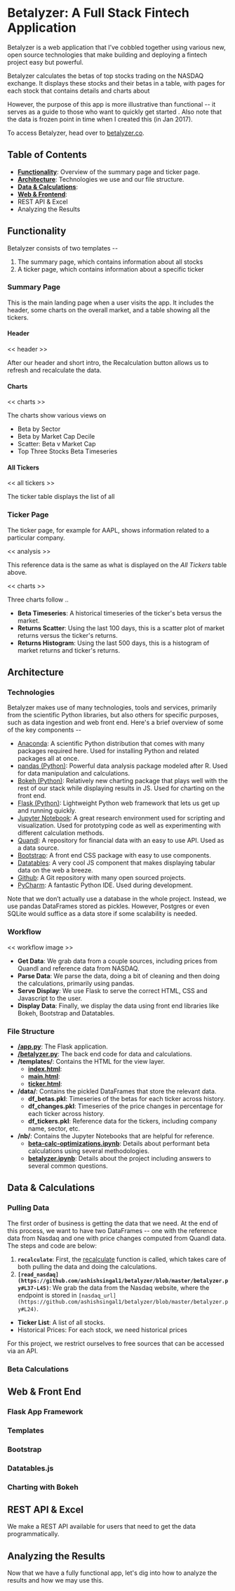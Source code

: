 # Betalyzer: A Full Stack Fintech Application

Betalyzer is a web application that I’ve cobbled together using various new, open source technologies that make building and deploying a fintech project easy but powerful.

Betalyzer calculates the betas of top stocks trading on the NASDAQ exchange. It displays these stocks and their betas in a table, with pages for each stock that contains details and charts about 

However, the purpose of this app is more illustrative than functional -- it serves as a guide to those who want to quickly get started . Also note that the data is frozen point in time when I created this (in Jan 2017).

To access Betalyzer, head over to [betalyzer.co]().

## Table of Contents

 - **[Functionality](#functionality)**: Overview of the summary page and ticker page.
 - **[Architecture](#architecture)**: Technologies we use and our file structure.
 - **[Data & Calculations]()**:
 - **[Web & Frontend]()**:
 - REST API & Excel
 - Analyzing the Results

## Functionality

Betalyzer consists of two templates --

1. The summary page, which contains information about all stocks
2. A ticker page, which contains information about a specific ticker

### Summary Page

This is the main landing page when a user visits the app. It includes the header, some charts on the overall market, and a table showing all the tickers.

#### Header

<< header >>

After our header and short intro, the Recalculation button allows us to refresh and recalculate the data.

#### Charts

<< charts >>

The charts show various views on 

 - Beta by Sector
 - Beta by Market Cap Decile
 - Scatter: Beta v Market Cap
 - Top Three Stocks Beta Timeseries

#### All Tickers

<< all tickers >>

The ticker table displays the list of all 

### Ticker Page

The ticker page, for example for AAPL, shows information related to a particular company.

<< analysis >>

This reference data is the same as what is displayed on the *All Tickers* table above.

<< charts >>

Three charts follow ..

 - **Beta Timeseries**: A historical timeseries of the ticker's beta versus the market.
 - **Returns Scatter**: Using the last 100 days, this is a scatter plot of market returns versus the ticker's returns.
 - **Returns Histogram**: Using the last 500 days, this is a histogram of market returns and ticker's returns.

## Architecture

### Technologies

Betalyzer makes use of many technologies, tools and services, primarily from the scientific Python libraries, but also others for specific purposes, such as data ingestion and web front end. Here's a brief overview of some of the key components --

 - [Anaconda](https://www.continuum.io/downloads): A scientific Python distribution that comes with many packages required here. Used for installing Python and related packages all at once.
 - [pandas (Python)](http://pandas.pydata.org/): Powerful data analysis package modeled after R. Used for data manipulation and calculations. 
 - [Bokeh (Python)](http://bokeh.pydata.org/en/latest/): Relatively new charting package that plays well with the rest of our stack while displaying results in JS. Used for charting on the front end.
 - [Flask (Python)](http://flask.pocoo.org/): Lightweight Python web framework that lets us get up and running quickly. 
 - [Jupyter Notebook](http://jupyter.org/): A great research environment used for scripting and visualization. Used for prototyping code as well as experimenting with different calculation methods.
 - [Quandl](https://www.quandl.com/): A repository for financial data with an easy to use API. Used as a data source.
 - [Bootstrap](http://getbootstrap.com/): A front end CSS package with easy to use components.
 - [Datatables](https://datatables.net/): A very cool JS component that makes displaying tabular data on the web a breeze.
 - [Github](https://github.com/): A Git repository with many open sourced projects.
 - [PyCharm](https://www.jetbrains.com/pycharm/): A fantastic Python IDE. Used during development.
 
Note that we don’t actually use a database in the whole project. Instead, we use pandas DataFrames stored as pickles. However, Postgres or even SQLite would suffice as a data store if some scalability is needed.

### Workflow

<< workflow image >>

 - **Get Data**: We grab data from a couple sources, including prices from Quandl and reference data from NASDAQ.
 - **Parse Data**: We parse the data, doing a bit of cleaning and then doing the calculations, primarily using pandas. 
 - **Serve Display**: We use Flask to serve the correct HTML, CSS and Javascript to the user. 
 - **Display Data**: Finally, we display the data using front end libraries like Bokeh, Bootstrap and Datatables.

### File Structure

 - **[/app.py](https://github.com/ashishsingal1/betalyzer/blob/master/app.py)**: The Flask application.
 - **[/betalyzer.py](https://github.com/ashishsingal1/betalyzer/blob/master/betalyzer.py)**: The back end code for data and calculations.
 - **/templates/**: Contains the HTML for the view layer.
   - **[index.html](https://github.com/ashishsingal1/betalyzer/blob/master/templates/index.html)**: 
   - **[main.html](https://github.com/ashishsingal1/betalyzer/blob/master/templates/main.html)**:
   - **[ticker.html](https://github.com/ashishsingal1/betalyzer/blob/master/templates/ticker.html)**:
 - **/data/**: Contains the pickled DataFrames that store the relevant data.
   - **df_betas.pkl**: Timeseries of the betas for each ticker across history.
   - **df_changes.pkl**: Timeseries of the price changes in percentage for each ticker across history.
   - **df_tickers.pkl**: Reference data for the tickers, including company name, sector, etc.
 - **/nb/**: Contains the Jupyter Notebooks that are helpful for reference.
   - **[beta-calc-optimizations.ipynb](https://github.com/ashishsingal1/betalyzer/blob/master/nb/beta-calc-optimizations.ipynb)**: Details about performant beta calculations using several methodologies.
   - **[betalyzer.ipynb](https://github.com/ashishsingal1/betalyzer/blob/master/nb/betalyzer.ipynb)**: Details about the project including answers to several common questions. 

## Data & Calculations

### Pulling Data

The first order of business is getting the data that we need. At the end of this process, we want to have two DataFrames -- one with the reference data from Nasdaq and one with price changes computed from Quandl data. The steps and code are below:

1. **`recalculate`**: First, the [recalculate](https://github.com/ashishsingal1/betalyzer/blob/master/betalyzer.py#L73) function is called, which takes care of both pulling the data and doing the calculations.
2. **`[read_nasdaq](https://github.com/ashishsingal1/betalyzer/blob/master/betalyzer.py#L37-L45)`**: We grab the data from the Nasdaq website, where the endpoint is stored in `[nasdaq_url](https://github.com/ashishsingal1/betalyzer/blob/master/betalyzer.py#L24)`. 
 - **Ticker List**: A list of all stocks.
 - Historical Prices: For each stock, we need historical prices

For this project, we restrict ourselves to free sources that can be accessed via an API.

### Beta Calculations

## Web & Front End

### Flask App Framework

### Templates

### Bootstrap

### Datatables.js

### Charting with Bokeh

## REST API & Excel

We make a REST API available for users that need to get the data programmatically. 

## Analyzing the Results

Now that we have a fully functional app, let's dig into how to analyze the results and how we may use this.
